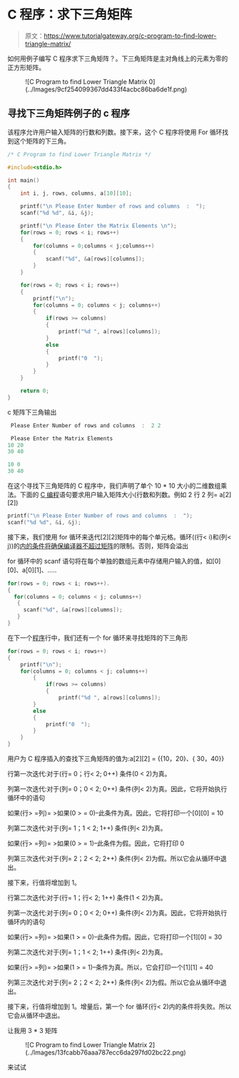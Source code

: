 # C 程序：求下三角矩阵

> 原文：<https://www.tutorialgateway.org/c-program-to-find-lower-triangle-matrix/>

如何用例子编写 C 程序求下三角矩阵？。下三角矩阵是主对角线上的元素为零的正方形矩阵。

<figure class="wp-block-image">![C Program to find Lower Triangle Matrix 0](../Images/9cf254099367dd433f4acbc86ba6de1f.png)</figure>

## 寻找下三角矩阵例子的 c 程序

该程序允许用户输入矩阵的行数和列数。接下来，这个 C 程序将使用 For 循环找到这个矩阵的下三角。

```c
/* C Program to find Lower Triangle Matrix */

#include<stdio.h>

int main()
{
 	int i, j, rows, columns, a[10][10];

 	printf("\n Please Enter Number of rows and columns  :  ");
 	scanf("%d %d", &i, &j);

 	printf("\n Please Enter the Matrix Elements \n");
 	for(rows = 0; rows < i; rows++)
  	{
   		for(columns = 0;columns < j;columns++)
    	{
      		scanf("%d", &a[rows][columns]);
    	}
  	}

 	for(rows = 0; rows < i; rows++)
  	{
  		printf("\n");
   		for(columns = 0; columns < j; columns++)
    	{
    		if(rows >= columns)
    		{
    			printf("%d ", a[rows][columns]);
			}
			else
			{
				printf("0  ");
			}
   	 	}
  	}

 	return 0;
}
```

c 矩阵下三角输出

```c
 Please Enter Number of rows and columns  :  2 2

 Please Enter the Matrix Elements 
10 20
30 40

10 0  
30 40 
```

在这个寻找下三角矩阵的 C 程序中，我们声明了单个 10 * 10 大小的二维数组乘法。下面的 [C 编程](https://www.tutorialgateway.org/c-programming/)语句要求用户输入矩阵大小(行数和列数。例如 2 行 2 列= a[2][2])

```c
printf("\n Please Enter Number of rows and columns  :  ");
scanf("%d %d", &i, &j);
```

接下来，我们使用 for 循环来迭代[2][2]矩阵中的每个单元格。循环((行< i)和(列< j))的[内的条件将确保编译器不超过](https://www.tutorialgateway.org/for-loop-in-c-programming/)[矩阵](https://www.tutorialgateway.org/two-dimensional-array-in-c/)的限制。否则，矩阵会溢出

for 循环中的 scanf 语句将在每个单独的数组元素中存储用户输入的值，如[0][0]、a[0][1]、…..

```c
for(rows = 0; rows < i; rows++).
{
  for(columns = 0; columns < j; columns++)
   {
     scanf("%d", &a[rows][columns]);
   }
}
```

在下一个[程序](https://www.tutorialgateway.org/c-programming-examples/)行中，我们还有一个 for 循环来寻找矩阵的下三角形

```c
for(rows = 0; rows < i; rows++)
{
	printf("\n");
	for(columns = 0; columns < j; columns++)
    	{
    		if(rows >= columns)
    		{
    			printf("%d ", a[rows][columns]);
		}
		else
		{
			printf("0  ");
		}
 	}
}
```

用户为 C 程序插入的查找下三角矩阵的值为:a[2][2] = {{10，20}、{ 30，40}}

行第一次迭代:对于(行= 0；行< 2; 0++)
条件(0 < 2)为真。

列第一次迭代:对于(列= 0；0 < 2; 0++)
条件(列< 2)为真。因此，它将开始执行循环中的语句

如果(行> =列)= >如果(0 > = 0)–此条件为真。因此，它将打印一个[0][0] = 10

列第二次迭代:对于(列= 1；1 < 2; 1++)
条件(列< 2)为真。

如果(行> =列)= >如果(0 > = 1)–此条件为假。因此，它将打印 0

列第三次迭代:对于(列= 2；2 < 2; 2++)
条件(列< 2)为假。所以它会从循环中退出。

接下来，行值将增加到 1。

行第二次迭代:对于(行= 1；行< 2; 1++)
条件(1 < 2)为真。

列第一次迭代:对于(列= 0；0 < 2; 0++)
条件(列< 2)为真。因此，它将开始执行循环内的语句

如果(行> =列)= >如果(1 > = 0)–此条件为假。因此，它将打印一个[1][0] = 30

列第二次迭代:对于(列= 1；1 < 2; 1++)
条件(列< 2)为真。

如果(行> =列)= >如果(1 > = 1)–条件为真。所以，它会打印一个[1][1] = 40

列第三次迭代:对于(列= 2；2 < 2; 2++)
条件(列< 2)为假。所以它会从循环中退出。

接下来，行值将增加到 1。增量后，第一个 for 循环(行< 2)内的条件将失败。所以它会从循环中退出。

让我用 3 * 3 矩阵

<figure class="wp-block-image">![C Program to find Lower Triangle Matrix 2](../Images/13fcabb76aaa787ecc6da297fd02bc22.png)</figure>

来试试